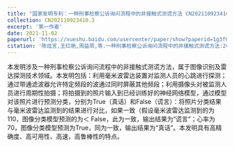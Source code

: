 ```yaml
---
title: "国家发明专利：一种刑事检察公诉询问流程中的非接触式测谎方法 CN202110923410.3"
collection: CN202110923410.3
excerpt: '第一作者'
date: 2021-11-02
paperurl: 'https://xueshu.baidu.com/usercenter/paper/show?paperid=1g3f08p0wq590jp0q82t0c10hm354882&site=xueshu_se&hitarticle=1'
citation: '陈炫言,王红艳,周益周,等.一种刑事检察公诉询问流程中的非接触式测谎方法:202110923410[P][2024-05-08].'
---
```


本发明涉及一种刑事检察公诉询问流程中的非接触式测谎方法，属于图像识别及雷达探测技术领域。本发明包括：利用毫米波雷达装置对监测人员的心跳进行探测；通过带通滤波器允许特定频段的波通过同时屏蔽其他频段；利用摄像头对被监测人员进行周期性拍摄；将拍摄到的照片输入到已经训练好的神经网络模型，通过模型对该照片进行预测分类，分别为True（真话）和False（谎言）：将照片分类结果与毫米波雷达监测到的结果进行对比，如果一致（假设毫米波雷达监测到的为110，图像分类模型预测的为＜ False，此为一致，输出结果为“谎言”；心率为70，图像分类模型预测为True，同为一致，输出结果为“真话”。本发明具有高精确度、高可用性、高速，高鲁棒性的特点。

